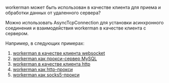 workerman может быть использован в качестве клиента для приема и обработки данных от удаленного сервера?

Можно использовать AsyncTcpConnection для установки асинхронного соединения и взаимодействия workerman в качестве клиента с сервером.

Например, в следующих примерах:

1. [workerman в качестве клиента websocket](as-wss-client.md)
2. [workerman как прокси-сервер MySQL](../async-tcp-connection/connect.md)
3. [workerman в качестве клиента http](../async-tcp-connection/construct.md)
4. [workerman как http-прокси](https://github.com/walkor/php-http-proxy)
5. [workerman как socks5-прокси](https://github.com/walkor/php-socks5)

